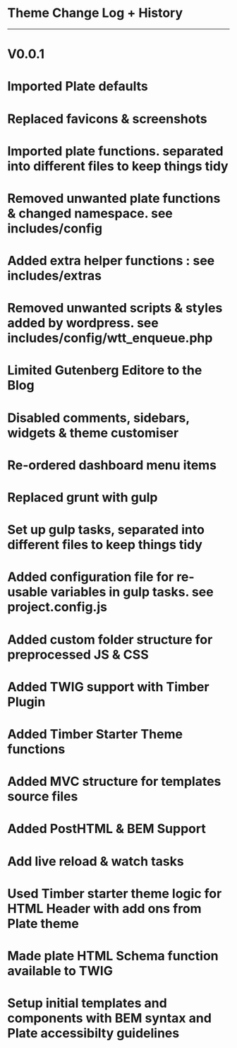 # Theme Change Log + History

*******************************************************************

# V0.0.1

# Imported Plate defaults
# Replaced favicons & screenshots
# Imported plate functions. separated into different files to keep things tidy
# Removed unwanted plate functions & changed namespace. see includes/config
# Added extra helper functions : see includes/extras
# Removed unwanted scripts & styles added by wordpress. see includes/config/wtt_enqueue.php
# Limited Gutenberg Editore to the Blog
# Disabled comments, sidebars, widgets & theme customiser 
# Re-ordered dashboard menu items
# Replaced grunt with gulp
# Set up gulp tasks, separated into different files to keep things tidy
# Added configuration file for re-usable variables in gulp tasks. see project.config.js 
# Added custom folder structure for preprocessed JS & CSS
# Added TWIG support with Timber Plugin 
# Added Timber Starter Theme functions
# Added MVC structure for templates source files
# Added PostHTML & BEM Support
# Add live reload & watch tasks
# Used Timber starter theme logic for HTML Header with add ons from Plate theme
# Made plate HTML Schema function available to TWIG
# Setup initial templates and components with BEM syntax and Plate accessibilty guidelines